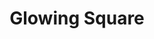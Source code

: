 ---
title: "Glowing Square"
description: "A glowing square shader."
pubDate: "2022-01-01"
updateDate: "2022-01-01"
heroImage: './assets/6.png'
shader:
    src: "square/glow_square.frag"
---